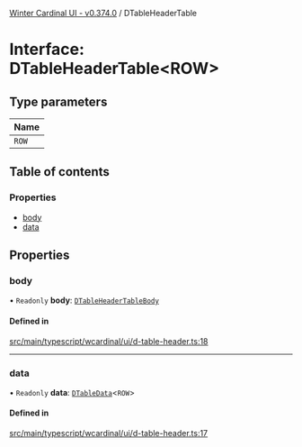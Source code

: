 [Winter Cardinal UI - v0.374.0](../index.md) / DTableHeaderTable

# Interface: DTableHeaderTable\<ROW\>

## Type parameters

| Name |
| :------ |
| `ROW` |

## Table of contents

### Properties

- [body](DTableHeaderTable.md#body)
- [data](DTableHeaderTable.md#data)

## Properties

### body

• `Readonly` **body**: [`DTableHeaderTableBody`](DTableHeaderTableBody.md)

#### Defined in

[src/main/typescript/wcardinal/ui/d-table-header.ts:18](https://github.com/winter-cardinal/winter-cardinal-ui/blob/v0.310.1/src/main/typescript/wcardinal/ui/d-table-header.ts#L18)

___

### data

• `Readonly` **data**: [`DTableData`](DTableData.md)\<`ROW`\>

#### Defined in

[src/main/typescript/wcardinal/ui/d-table-header.ts:17](https://github.com/winter-cardinal/winter-cardinal-ui/blob/v0.310.1/src/main/typescript/wcardinal/ui/d-table-header.ts#L17)
